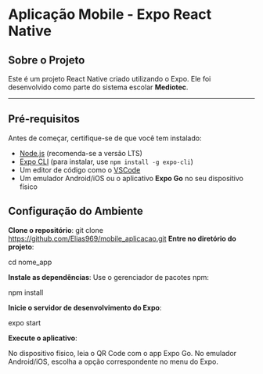 # **Aplicação Mobile - Expo React Native**

## **Sobre o Projeto**
Este é um projeto React Native criado utilizando o Expo. Ele foi desenvolvido como parte do sistema escolar **Mediotec**.

---

## **Pré-requisitos**
Antes de começar, certifique-se de que você tem instalado:
- [Node.js](https://nodejs.org/) (recomenda-se a versão LTS)
- [Expo CLI](https://expo.dev/tools#cli) (para instalar, use `npm install -g expo-cli`)
- Um editor de código como o [VSCode](https://code.visualstudio.com/)
- Um emulador Android/iOS ou o aplicativo **Expo Go** no seu dispositivo físico

## **Configuração do Ambiente**
 **Clone o repositório**:
   git clone https://github.com/Elias969/mobile_aplicacao.git
**Entre no diretório do projeto**:

cd nome_app

**Instale as dependências**: Use o gerenciador de pacotes npm:

npm install

**Inicie o servidor de desenvolvimento do Expo**:

expo start

**Execute o aplicativo**:

No dispositivo físico, leia o QR Code com o app Expo Go.
No emulador Android/iOS, escolha a opção correspondente no menu do Expo.
